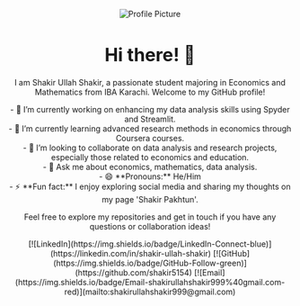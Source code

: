<p align="center">
  <img src="https://placehold.it/150" alt="Profile Picture" />
</p>

<h1 align="center" style="font-size: 32px;">Hi there! 👋</h1>

<p align="center">I am Shakir Ullah Shakir, a passionate student majoring in Economics and Mathematics from IBA Karachi. Welcome to my GitHub profile!</p>

<p align="center">
  - 🔭 I’m currently working on enhancing my data analysis skills using Spyder and Streamlit.<br>
  - 🌱 I’m currently learning advanced research methods in economics through Coursera courses.<br>
  - 👯 I’m looking to collaborate on data analysis and research projects, especially those related to economics and education.<br>
  - 💬 Ask me about economics, mathematics, data analysis.<br>
  - 😄 **Pronouns:** He/Him<br>
  - ⚡ **Fun fact:** I enjoy exploring social media and sharing my thoughts on my page 'Shakir Pakhtun'.<br>
</p>

<p align="center">
  Feel free to explore my repositories and get in touch if you have any questions or collaboration ideas!
</p>

<p align="center">
  [![LinkedIn](https://img.shields.io/badge/LinkedIn-Connect-blue)](https://linkedin.com/in/shakir-ullah-shakir)
  [![GitHub](https://img.shields.io/badge/GitHub-Follow-green)](https://github.com/shakir5154)
  [![Email](https://img.shields.io/badge/Email-shakirullahshakir999%40gmail.com-red)](mailto:shakirullahshakir999@gmail.com)
</p>

